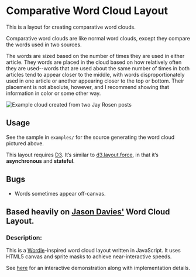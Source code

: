 # Comparative Word Cloud Layout

This is a layout for creating comparative word clouds.

Comparative word clouds are like normal word clouds, except they
compare the words used in two sources.

The words are sized based on the number of times they are used in
either article. They words are placed in the cloud based on how
relatively often they are used--words that are used about the same
number of times in both articles tend to appear closer to the middle,
with words disproportionately used in one article or another appearing
closer to the top or bottom. Their placement is not absolute, however,
and I recommend showing that information in color or some other way.

![Example cloud created from two Jay Rosen posts](https://s3.amazonaws.com/zthomae-project-pics/rosencloud.PNG)

## Usage

See the sample in `examples/` for the source generating the word cloud pictured above.

This layout requires [D3](http://mbostock.github.com/d3/).  It’s similar to
[d3.layout.force](https://github.com/mbostock/d3/wiki/Force-Layout), in that
it’s **asynchronous** and **stateful**.

## Bugs

* Words sometimes appear off-canvas.

## Based heavily on [Jason Davies'](http://www.jasondavies.com) Word Cloud Layout.

### Description:

This is a [Wordle](http://www.wordle.net/)-inspired word cloud layout written
in JavaScript. It uses HTML5 canvas and sprite masks to achieve
near-interactive speeds.

See [here](http://www.jasondavies.com/wordcloud/) for an interactive
demonstration along with implementation details.